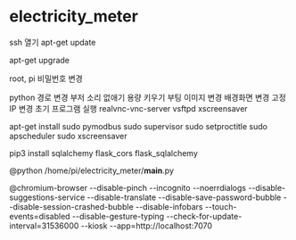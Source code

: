 # electricity_meter
ssh 열기
apt-get update

apt-get upgrade

root, pi 비밀번호 변경

python 경로 변경
부저 소리 없애기
용량 키우기
부팅 이미지 변경
배경화면 변경
고정IP 변경
초기 프로그램 실행
realvnc-vnc-server
vsftpd
xscreensaver

apt-get install
sudo pymodbus
sudo supervisor
sudo setproctitle
sudo apscheduler
sudo xscreensaver

pip3 install
sqlalchemy
flask_cors
flask_sqlalchemy

@python /home/pi/electricity_meter/__main__.py

@chromium-browser --disable-pinch --incognito --noerrdialogs --disable-suggestions-service --disable-translate --disable-save-password-bubble --disable-session-crashed-bubble --disable-infobars --touch-events=disabled --disable-gesture-typing --check-for-update-interval=31536000 --kiosk --app=http://localhost:7070

